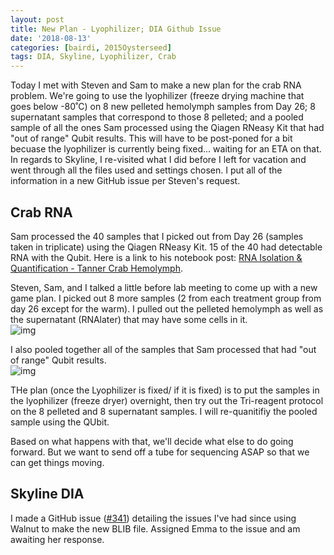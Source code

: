 ```yaml
---
layout: post
title: New Plan - Lyophilizer; DIA Github Issue
date: '2018-08-13'
categories: [bairdi, 2015Oysterseed]
tags: DIA, Skyline, Lyophilizer, Crab
---
```

Today I met with Steven and Sam to make a new plan for the crab RNA problem. We're going to use the lyophilizer (freeze drying machine that goes below -80˚C) on 8 new pelleted hemolymph samples from Day 26; 8 supernatant samples that correspond to those 8 pelleted; and a pooled sample of all the ones Sam processed using the Qiagen RNeasy Kit that had "out of range" Qubit results. This will have to be post-poned for a bit becuase the lyophilizer is currently being fixed... waiting for an ETA on that. In regards to Skyline, I re-visited what I did before I left for vacation and went through all the files used and settings chosen. I put all of the information in a new GitHub issue per Steven's request. 

## Crab RNA
Sam processed the 40 samples that I picked out from Day 26 (samples taken in triplicate) using the Qiagen RNeasy Kit. 15 of the 40 had detectable RNA with the Qubit. Here is a link to his notebook post: [RNA Isolation & Quantification - Tanner Crab Hemolymph](http://onsnetwork.org/kubu4/2018/08/09/rna-isolation-quantificaiton-tanner-crab-hemolymph/).

Steven, Sam, and I talked a little before lab meeting to come up with a new game plan. I picked out 8 more samples (2 from each treatment group from day 26 except for the warm). I pulled out the pelleted hemolymph as well as the supernatant (RNAlater) that may have some cells in it.        
![img](../master/notebook-images/samples-for-lyophilizer.png)

I also pooled together all of the samples that Sam processed that had "out of range" Qubit results.        
![img](../master/notebook-images/pooling-for-lyophilizer.png)

THe plan (once the Lyophilizer is fixed/ if it is fixed) is to put the samples in the lyophilizer (freeze dryer) overnight, then try out the Tri-reagent protocol on the 8 pelleted and 8 supernatant samples. I will re-quanitifiy the pooled sample using the QUbit.

Based on what happens with that, we'll decide what else to do going forward. But we want to send off a tube for sequencing ASAP so that we can get things moving. 

## Skyline DIA 
I made a GitHub issue ([#341](https://github.com/RobertsLab/resources/issues/341)) detailing the issues I've had since using Walnut to make the new BLIB file. Assigned Emma to the issue and am awaiting her response. 
